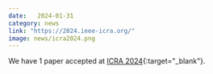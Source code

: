 ```yaml
---
date:   2024-01-31
category: news
link: "https://2024.ieee-icra.org/"
image: news/icra2024.png
---
```



We have 1 paper accepted at [ICRA 2024](https://2024.ieee-icra.org/){:target="_blank"}.